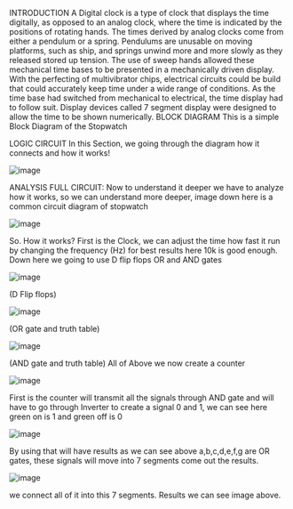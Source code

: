 INTRODUCTION
A Digital clock is a type of clock that displays the time digitally, as opposed to an analog clock, where the time is indicated by the positions of rotating hands. The times derived by analog clocks come from either a pendulum or a spring. Pendulums are unusable on moving platforms, such as ship, and springs unwind more and more slowly as they released stored up tension. The use of sweep hands allowed these mechanical time bases to be presented in a mechanically driven display. With the perfecting of multivibrator chips, electrical circuits could be build that could accurately keep time under a wide range of conditions. As the time base had switched from mechanical to electrical, the time display had to follow suit. Display devices called 7 segment display were designed to allow the time to be shown numerically.
BLOCK DIAGRAM 
This is a simple Block Diagram of the Stopwatch  

LOGIC CIRCUIT
In this Section, we going through the diagram how it connects and how it works!
 
![image](https://github.com/caoxuannghiem/Digital_Stopwatch_Logic/assets/144471135/2767c7d4-f943-4ce8-88f1-16726c328a76)

ANALYSIS
FULL CIRCUIT:
Now to understand it deeper we have to analyze how it works, so we can understand more deeper, image down here is a common circuit diagram of stopwatch 

 ![image](https://github.com/caoxuannghiem/Digital_Stopwatch_Logic/assets/144471135/39261ffb-f57b-49f6-adc8-b8213b06be2e)


So. How it works? First is the Clock, we can adjust the time how fast it run by changing the frequency (Hz) for best results here 10k is good enough. Down here we going to use D flip flops OR and AND gates

![image](https://github.com/caoxuannghiem/Digital_Stopwatch_Logic/assets/144471135/af45910a-c1e9-46bb-bd87-1e3866b2a2a7)

 
(D Flip flops) 

 ![image](https://github.com/caoxuannghiem/Digital_Stopwatch_Logic/assets/144471135/76142572-4ee1-46c1-af92-550546190e36)


(OR gate and truth table) 

![image](https://github.com/caoxuannghiem/Digital_Stopwatch_Logic/assets/144471135/e29ddf79-e669-452c-bc7a-bbf46392deb4)

 

(AND gate and truth table) 
All of Above we now create a counter

 ![image](https://github.com/caoxuannghiem/Digital_Stopwatch_Logic/assets/144471135/ad649ef3-b44a-4228-b28e-f37c6c4df51a)


First is the counter will transmit all the signals through AND gate and will have to go through Inverter to create a signal 0 and 1, we can see here green on is 1 and green off is 0

 ![image](https://github.com/caoxuannghiem/Digital_Stopwatch_Logic/assets/144471135/bdcec4ae-bdbf-413f-99cb-0a829d7818cb)

By using that will have results as we can see above a,b,c,d,e,f,g are OR gates, these signals will move into 7 segments come out the results.

 ![image](https://github.com/caoxuannghiem/Digital_Stopwatch_Logic/assets/144471135/4ddd8d7d-84a3-467a-bc1b-b4d5b28711e1)


we connect all of it into this 7 segments. Results we can see image above. 
